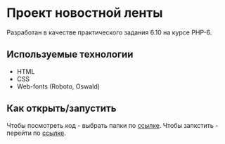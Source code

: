 # Проект новостной ленты

Разработан в качестве практического задания 6.10 на курсе PHP-6.

## Используемые технологии

* HTML
* CSS
* Web-fonts (Roboto, Oswald)

## Как открыть/запустить

Чтобы посмотреть код - выбрать папки по [ссылке](https://github.com/evg13ny/site-6-10).
Чтобы запкстить - перейти по [ссылке](https://evg13ny.github.io/site-6-10/pages/index.html).